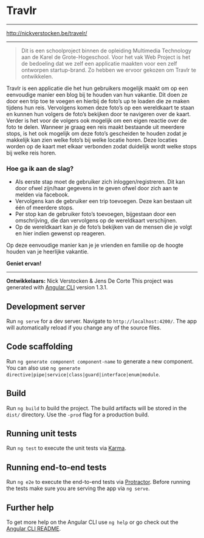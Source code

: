 # Travlr
__________________

http://nickverstocken.be/travelr/

__________________

> Dit is een schoolproject binnen de opleiding Multimedia Technology aan de Karel de Grote-Hogeschool. Voor het vak Web Project is het de bedoeling dat we zelf een applicatie maakten voor een zelf ontworpen startup-brand. Zo hebben we ervoor gekozen om Travlr te ontwikkelen.


Travlr is een applicatie die het hun gebruikers mogelijk maakt om op een eenvoudige manier een blog bij te houden van hun vakantie. Dit doen ze door een trip toe te voegen en hierbij de foto’s up te loaden die ze maken tijdens hun reis. Vervolgens komen deze foto’s op een wereldkaart te staan en kunnen hun volgers de foto’s bekijken door te navigeren over de kaart. Verder is het voor de volgers ook mogelijk om een eigen reactie over de foto te delen. Wanneer je graag een reis maakt bestaande uit meerdere stops, is het ook mogelijk om deze foto’s gescheiden te houden zodat je makkelijk kan zien welke foto’s bij welke locatie horen. Deze locaties worden op de kaart met elkaar verbonden zodat duidelijk wordt welke stops bij welke reis horen.


### Hoe ga ik aan de slag?

 - Als eerste stap moet de gebruiker zich inloggen/registreren. Dit kan door ofwel zijn/haar gegevens in te geven ofwel door zich aan te melden via facebook. 
 - Vervolgens kan de gebruiker een trip toevoegen. Deze kan bestaan uit één of meerdere stops.
 - Per stop kan de gebruiker foto’s toevoegen, bijgestaan door een omschrijving, die dan vervolgens op de wereldkaart verschijnen.
 - Op de wereldkaart kan je de foto’s bekijken van de mensen die je volgt en hier indien gewenst op reageren.
 
 Op deze eenvoudige manier kan je je vrienden en familie op de hoogte houden van je heerlijke vakantie.

**Geniet ervan!**

__________________

**Ontwikkelaars:** Nick Verstocken & Jens De Corte
This project was generated with [Angular CLI](https://github.com/angular/angular-cli) version 1.3.1.

## Development server

Run `ng serve` for a dev server. Navigate to `http://localhost:4200/`. The app will automatically reload if you change any of the source files.

## Code scaffolding

Run `ng generate component component-name` to generate a new component. You can also use `ng generate directive|pipe|service|class|guard|interface|enum|module`.

## Build

Run `ng build` to build the project. The build artifacts will be stored in the `dist/` directory. Use the `-prod` flag for a production build.

## Running unit tests

Run `ng test` to execute the unit tests via [Karma](https://karma-runner.github.io).

## Running end-to-end tests

Run `ng e2e` to execute the end-to-end tests via [Protractor](http://www.protractortest.org/).
Before running the tests make sure you are serving the app via `ng serve`.

## Further help

To get more help on the Angular CLI use `ng help` or go check out the [Angular CLI README](https://github.com/angular/angular-cli/blob/master/README.md).
